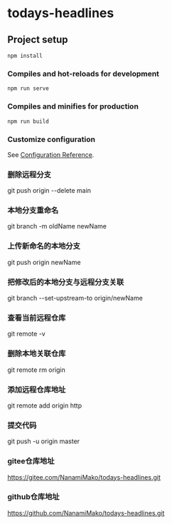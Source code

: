# todays-headlines

## Project setup
```
npm install
```

### Compiles and hot-reloads for development
```
npm run serve
```

### Compiles and minifies for production
```
npm run build
```

### Customize configuration
See [Configuration Reference](https://cli.vuejs.org/config/).


### 删除远程分支
git push origin --delete main

### 本地分支重命名
git branch -m oldName newName

### 上传新命名的本地分支
git push origin newName

### 把修改后的本地分支与远程分支关联
git branch --set-upstream-to origin/newName

### 查看当前远程仓库
git remote -v

### 删除本地关联仓库
git remote rm origin

### 添加远程仓库地址
git remote add origin http

### 提交代码
git push -u origin master

### gitee仓库地址
https://gitee.com/NanamiMako/todays-headlines.git

### github仓库地址
https://github.com/NanamiMako/todays-headlines.git

